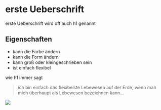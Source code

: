 # erste Ueberschrift

erste Ueberschrift wird oft auch h1 genannt

## Eigenschaften

* kann die Farbe ändern
* kann die Form ändern
* kann groß oder kleingeschrieben sein
* ist einfach flexibel

wie h1 immer sagt

> ich bin einfach das flexibelste Lebewesen auf der Erde, wenn man mich überhaupt als Lebewesen bezeichnen kann...

<img src = "https://cdn.pixabay.com/photo/2015/10/11/11/20/banner-982162_960_720.jpg"/>
